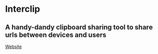 # Interclip
## A handy-dandy clipboard sharing tool to share urls between devices and users

[Website](http://uni.hys.cz)
